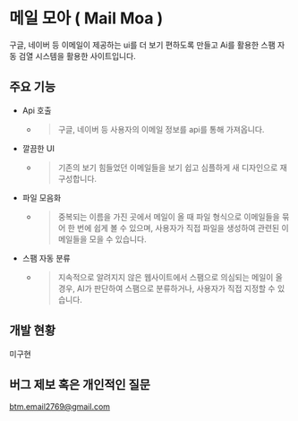 # 메일 모아 ( Mail Moa )

구글, 네이버 등 이메일이 제공하는 ui를 더 보기 편하도록 만들고 Ai를 활용한 스팸 자동 검열 시스템을 활용한 사이트입니다.


## 주요 기능

* Api 호출
  * > 구글, 네이버 등 사용자의 이메일 정보를 api를 통해 가져옵니다.
* 깔끔한 UI
  * > 기존의 보기 힘들었던 이메일들을 보기 쉽고 심플하게 새 디자인으로 재구성합니다.
* 파일 모음화
  * > 중복되는 이름을 가진 곳에서 메일이 올 때 파일 형식으로 이메일들을 묶어 한 번에 쉽게 볼 수 있으며, 사용자가 직접 파일을 생성하여 관련된 이메일들을 모을 수 있습니다.
* 스팸 자동 분류
  * > 지속적으로 알려지지 않은 웹사이트에서 스팸으로 의심되는 메일이 올 경우, AI가 판단하여 스팸으로 분류하거나, 사용자가 직접 지정할 수 있습니다.
    
## 개발 현황
미구현

## 버그 제보 혹은 개인적인 질문

[btm.email2769@gmail.com](mailto:btm.email2769@gmail.com)
